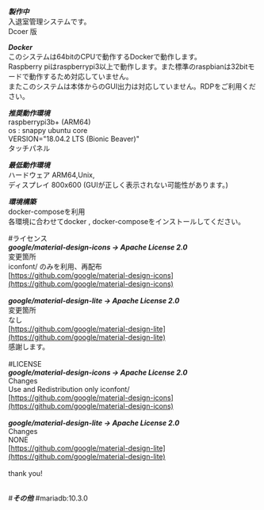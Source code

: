***製作中*** <br>
入退室管理システムです。<br>
Dcoer 版<br>

***Docker***<br>
このシステムは64bitのCPUで動作するDockerで動作します。<br>
Raspberry piはraspberrypi3以上で動作します。また標準のraspbianは32bitモードで動作するため対応していません。<br>
またこのシステムは本体からのGUI出力は対応していません。RDPをご利用ください。<br>


***推奨動作環境***<br>
raspberrypi3b+ (ARM64)<br>
os : snappy ubuntu core<br>
VERSION="18.04.2 LTS (Bionic Beaver)"<br>
タッチパネル<br>

***最低動作環境***<br>
ハードウェア ARM64,Unix,<br>
ディスプレイ 800x600 (GUIが正しく表示されない可能性があります。)<br>

***環境構築***<br>
docker-composeを利用<br>
各環境に合わせてdocker , docker-composeをインストールしてください。<br>

#ライセンス<br>
***google/material-design-icons -> Apache License 2.0***<br>
変更箇所<br>
iconfont/ のみを利用、再配布<br>
[https://github.com/google/material-design-icons](https://github.com/google/material-design-icons)<br>
<br>
***google/material-design-lite -> Apache License 2.0***<br>
変更箇所<br>
なし<br>
[https://github.com/google/material-design-lite](https://github.com/google/material-design-lite)
<br>
感謝します。
<br><br>
#LICENSE<br>
***google/material-design-icons -> Apache License 2.0***<br>
Changes<br>
Use and Redistribution only iconfont/<br>
[https://github.com/google/material-design-icons](https://github.com/google/material-design-icons)<br>
<br>
***google/material-design-lite -> Apache License 2.0***<br>
Changes<br>
NONE<br>
[https://github.com/google/material-design-lite](https://github.com/google/material-design-lite)<br>
<br>
thank you!
<br><br>


#***その他***
#mariadb:10.3.0
